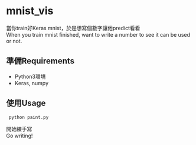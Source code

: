 # mnist_vis
當你train好Keras mnist，於是想寫個數字讓他predict看看\
When you train mnist finished, want to write a number to see it can be used or not.

## 準備Requirements
* Python3環境
* Keras, numpy

## 使用Usage
``` python paint.py```

開始練手寫\
Go writing!
